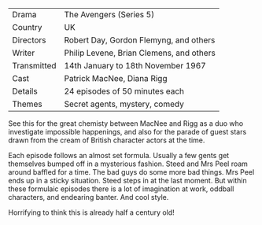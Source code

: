 | | |
|-|-|
Drama|The Avengers (Series 5)
Country|UK
Directors|Robert Day, Gordon Flemyng, and others
Writer|Philip Levene, Brian Clemens, and others
Transmitted|14th January to 18th November 1967
Cast|Patrick MacNee, Diana Rigg
Details|24 episodes of 50 minutes each
Themes|Secret agents, mystery, comedy

See this for the great chemisty between MacNee and Rigg as a duo who
investigate impossible happenings, and also for the parade of guest stars
drawn from the cream of British character actors at the time.

Each episode follows an almost set formula. Usually a few gents get
themselves bumped off in a mysterious fashion. Steed and Mrs Peel
roam around baffled for a time. The bad guys do some more bad
things. Mrs Peel ends up in a sticky situation. Steed steps in at
the last moment. But within these formulaic episodes there is a
lot of imagination at work, oddball characters, and endearing
banter. And cool style.

Horrifying to think this is already half a century old!

